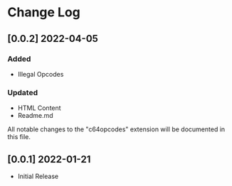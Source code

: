 # Change Log
<!--
## [1.0.1]
### Added
### Changed
### Deprecated
### Removed
### Fixed
### Security
### Updated 
-->

<!-- ## [v-inc] ${YEAR4}-${MONTHNUMBER}-${DATE} -->

## [0.0.2] 2022-04-05
### Added
- Illegal Opcodes
### Updated 
- HTML Content
- Readme.md

All notable changes to the "c64opcodes" extension will be documented in this file.

## [0.0.1] 2022-01-21
- Initial Release

